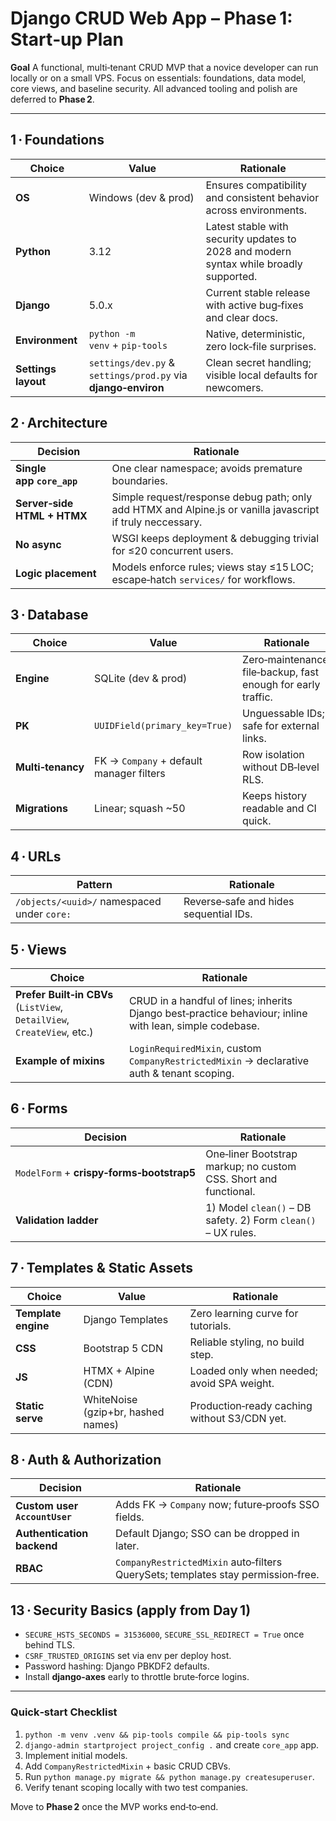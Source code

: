# Django CRUD Web App – **Phase 1: Start‑up Plan**

**Goal**
A functional, multi‑tenant CRUD MVP that a novice developer can run locally or on a small VPS. Focus on essentials: foundations, data model, core views, and baseline security. All advanced tooling and polish are deferred to **Phase 2**.

---

## 1 · Foundations

| Choice | Value | Rationale |
| --- | --- | --- |
| **OS** | Windows (dev & prod) | Ensures compatibility and consistent behavior across environments. |
| **Python** | 3.12 | Latest stable with security updates to 2028 and modern syntax while broadly supported. |
| **Django** | 5.0.x | Current stable release with active bug‑fixes and clear docs. |
| **Environment** | `python -m venv` + `pip‑tools` | Native, deterministic, zero lock‑file surprises. |
| **Settings layout** | `settings/dev.py` & `settings/prod.py` via **django‑environ** | Clean secret handling; visible local defaults for newcomers. |

## 2 · Architecture

| Decision | Rationale |
| --- | --- |
| **Single app `core_app`** | One clear namespace; avoids premature boundaries. |
| **Server‑side HTML + HTMX** | Simple request/response debug path; only add HTMX and Alpine.js or vanilla javascript if truly neccessary. |
| **No async** | WSGI keeps deployment & debugging trivial for ≤20 concurrent users. |
| **Logic placement** | Models enforce rules; views stay ≤15 LOC; escape‑hatch `services/` for workflows. |

## 3 · Database

| Choice | Value | Rationale |
| --- | --- | --- |
| **Engine** | SQLite (dev & prod) | Zero‑maintenance, file‑backup, fast enough for early traffic. |
| **PK** | `UUIDField(primary_key=True)` | Unguessable IDs; safe for external links. |
| **Multi‑tenancy** | FK → `Company` + default manager filters | Row isolation without DB‑level RLS. |
| **Migrations** | Linear; squash ~50 | Keeps history readable and CI quick. |

## 4 · URLs

| Pattern | Rationale |
| --- | --- |
| `/objects/<uuid>/` namespaced under `core:` | Reverse‑safe and hides sequential IDs. |

## 5 · Views

| Choice | Rationale |
| --- | --- |
| **Prefer Built‑in CBVs** (`ListView`, `DetailView`, `CreateView`, etc.) | CRUD in a handful of lines; inherits Django best‑practice behaviour; inline with lean, simple codebase. |
| **Example of mixins** | `LoginRequiredMixin`, custom `CompanyRestrictedMixin` → declarative auth & tenant scoping. |

## 6 · Forms

| Decision | Rationale |
| --- | --- |
| `ModelForm` + **crispy‑forms‑bootstrap5** | One‑liner Bootstrap markup; no custom CSS. Short and functional. |
| **Validation ladder** | 1) Model `clean()` – DB safety. 2) Form `clean()` – UX rules. |

## 7 · Templates & Static Assets

| Choice | Value | Rationale |
| --- | --- | --- |
| **Template engine** | Django Templates | Zero learning curve for tutorials. |
| **CSS** | Bootstrap 5 CDN | Reliable styling, no build step. |
| **JS** | HTMX + Alpine (CDN) | Loaded only when needed; avoid SPA weight. |
| **Static serve** | WhiteNoise (gzip+br, hashed names) | Production‑ready caching without S3/CDN yet. |

## 8 · Auth & Authorization

| Decision | Rationale |
| --- | --- |
| **Custom user `AccountUser`** | Adds FK → `Company` now; future‑proofs SSO fields. |
| **Authentication backend** | Default Django; SSO can be dropped in later. |
| **RBAC** | `CompanyRestrictedMixin` auto‑filters QuerySets; templates stay permission‑free. |

## 13 · Security Basics (apply from Day 1)

- `SECURE_HSTS_SECONDS = 31536000`, `SECURE_SSL_REDIRECT = True` once behind TLS.
- `CSRF_TRUSTED_ORIGINS` set via env per deploy host.
- Password hashing: Django PBKDF2 defaults.
- Install **django‑axes** early to throttle brute‑force logins.

---

### Quick‑start Checklist
1. `python -m venv .venv && pip‑tools compile && pip‑tools sync`
2. `django‑admin startproject project_config .` and create `core_app` app.
3. Implement initial models.
4. Add `CompanyRestrictedMixin` + basic CRUD CBVs.
5. Run `python manage.py migrate && python manage.py createsuperuser`.
6. Verify tenant scoping locally with two test companies.

Move to **Phase 2** once the MVP works end‑to‑end.


